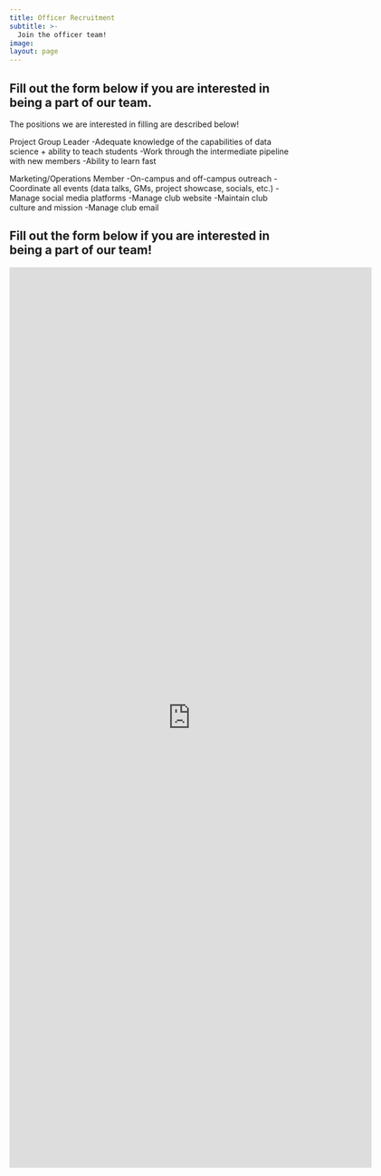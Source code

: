 ```yaml
---
title: Officer Recruitment
subtitle: >-
  Join the officer team!
image:
layout: page
---
```


## Fill out the form below if you are interested in being a part of our team.

The positions we are interested in filling are described below!

Project Group Leader
-Adequate knowledge of the capabilities of data science + ability to teach students
-Work through the intermediate pipeline with new members
-Ability to learn fast

Marketing/Operations Member
-On-campus and off-campus outreach
-Coordinate all events (data talks, GMs, project showcase, socials, etc.)
-Manage social media platforms
-Manage club website
-Maintain club culture and mission
-Manage club email

## Fill out the form below if you are interested in being a part of our team!


<iframe src="https://docs.google.com/forms/d/e/1FAIpQLSc3OL6k6p2Wnue8xuKQhtyoIVhk0rl4mAQIn3DYWT_PVXaSvA/viewform?embedded=true" width="640" height="1589" frameborder="0" marginheight="0" marginwidth="0">Loading…</iframe>
